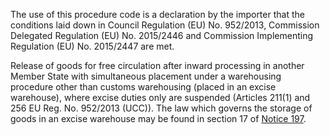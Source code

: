 The use of this procedure code is a declaration by the importer that the conditions laid down in Council Regulation (EU) No. 952/2013, Commission Delegated Regulation (EU) No. 2015/2446 and Commission Implementing Regulation (EU) No. 2015/2447 are met.

Release of goods for free circulation after inward processing in another Member State with simultaneous placement under a warehousing procedure other than customs warehousing (placed in an excise warehouse), where excise duties only are suspended (Articles 211(1) and 256 EU Reg. No. 952/2013 (UCC)). The law which governs the storage of goods in an excise warehouse may be found in section 17 of [Notice 197](https://www.gov.uk/guidance/receive-goods-into-and-remove-goods-from-an-excise-warehouse-excise-notice-197#the-law).